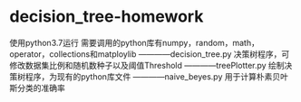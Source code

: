 # decision_tree-homework
使用python3.7运行
需要调用的python库有numpy，random，math，operator，collections和matploylib
————decision_tree.py 决策树程序，可修改数据集比例和随机数种子以及阈值Threshold
————treePlotter.py 绘制决策树程序，为现有的python库文件
————naive_beyes.py 用于计算朴素贝叶斯分类的准确率
